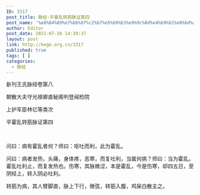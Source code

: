 ```yaml
---
ID: 3317
post_title: 脉经·平霍乱转筋脉证第四
post_name: '%e8%84%89%e7%bb%8f%c2%b7%e5%b9%b3%e9%9c%8d%e4%b9%b1%e8%bd%ac%e7%ad%8b%e8%84%89%e8%af%81%e7%ac%ac%e5%9b%9b'
author: Editor
post_date: 2021-07-26 14:39:37
layout: post
link: http://kege.org.cn/3317
published: true
tags: [ ]
categories:
  - 脉经
---
```

新刊王氏脉经卷第八

朝散大夫守光禄卿直秘阁判登闻检院

上护军臣林亿等类次

平霍乱转筋脉证第四

&nbsp;
<p class="content">问曰：病有霍乱者何？师曰：呕吐而利，此为霍乱。</p>
<p class="content">问曰：病者发热，头痛，身体疼，恶寒，而复吐利，当属何病？师曰：当为霍乱。霍乱吐利止，而复发热也。伤寒，其脉微涩，本是霍乱，今是伤寒，却四五日，至阴经上，转入阴必吐利。</p>
<p class="content">转筋为病，其人臂脚直，脉上下行，微弦，转筋入腹，鸡屎白散主之。</p>